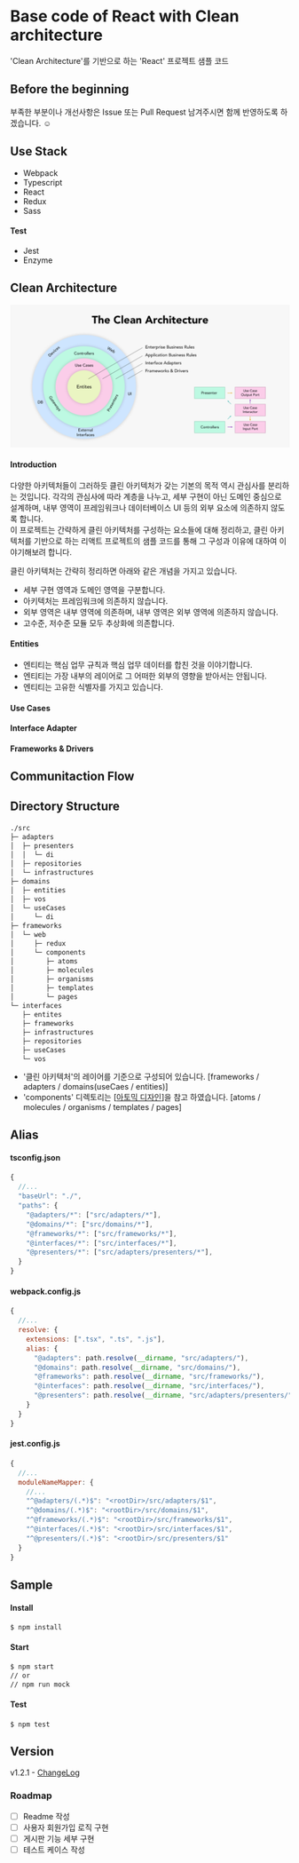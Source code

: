 # Base code of React with Clean architecture
'Clean Architecture'를 기반으로 하는 'React' 프로젝트 샘플 코드

## Before the beginning
부족한 부분이나 개선사항은 Issue 또는 Pull Request 남겨주시면 함께 반영하도록 하겠습니다. ☺️ 

## Use Stack
* Webpack
* Typescript
* React
* Redux
* Sass
#### Test
* Jest
* Enzyme

## Clean Architecture
![Alt Clean architecture](/_readme/clean-architecture.png)

#### Introduction
다양한 아키텍처들이 그러하듯 클린 아키텍처가 갖는 기본의 목적 역시 관심사를 분리하는 것입니다. 각각의 관심사에 따라 계층을 나누고, 세부 구현이 아닌 도메인 중심으로 설계하며, 내부 영역이 프레임워크나 데이터베이스 UI 등의 외부 요소에 의존하지 않도록 합니다.   
이 프로젝트는 간략하게 클린 아키텍처를 구성하는 요소들에 대해 정리하고, 클린 아키텍처를 기반으로 하는 리액트 프로젝트의 샘플 코드를 통해 그 구성과 이유에 대하여 이야기해보려 합니다.
  
클린 아키텍처는 간략히 정리하면 아래와 같은 개념을 가지고 있습니다.
  
* 세부 구현 영역과 도메인 영역을 구분합니다.
* 아키텍처는 프레임워크에 의존하지 않습니다.
* 외부 영역은 내부 영역에 의존하며, 내부 영역은 외부 영역에 의존하지 않습니다.
* 고수준, 저수준 모듈 모두 추상화에 의존합니다.

#### Entities
* 엔티티는 핵심 업무 규칙과 핵심 업무 데이터를 합친 것을 이야기합니다.
* 엔티티는 가장 내부의 레이어로 그 어떠한 외부의 영향을 받아서는 안됩니다.
* 엔티티는 고유한 식별자를 가지고 있습니다.

#### Use Cases

#### Interface Adapter

#### Frameworks & Drivers


## Communitaction Flow


## Directory Structure
```
./src
├─ adapters
│  ├─ presenters
│  │  └─ di
│  ├─ repositories
│  └─ infrastructures
├─ domains
│  ├─ entities
│  ├─ vos
│  └─ useCases
│     └─ di
├─ frameworks
│  └─ web
│     ├─ redux
│     └─ components
│        ├─ atoms
│        ├─ molecules
│        ├─ organisms
│        ├─ templates
│        └─ pages
└─ interfaces
   ├─ entites
   ├─ frameworks
   ├─ infrastructures
   ├─ repositories
   ├─ useCases
   └─ vos
```

* '클린 아키텍처'의 레이어를 기준으로 구성되어 있습니다.  [frameworks / adapters / domains(useCaes / entities)]
* 'components' 디렉토리는 [[아토믹 디자인](https://bradfrost.com/blog/post/atomic-web-design/#atoms)]을 참고 하였습니다.  [atoms / molecules / organisms / templates / pages]

## Alias
#### tsconfig.json
```js
{
  //...
  "baseUrl": "./",
  "paths": {
    "@adapters/*": ["src/adapters/*"],
    "@domains/*": ["src/domains/*"],
    "@frameworks/*": ["src/frameworks/*"],
    "@interfaces/*": ["src/interfaces/*"],
    "@presenters/*": ["src/adapters/presenters/*"],
  }
}
```

#### webpack.config.js
```js
{
  //...
  resolve: {
    extensions: [".tsx", ".ts", ".js"],
    alias: { 
      "@adapters": path.resolve(__dirname, "src/adapters/"),
      "@domains": path.resolve(__dirname, "src/domains/"),
      "@frameworks": path.resolve(__dirname, "src/frameworks/"),
      "@interfaces": path.resolve(__dirname, "src/interfaces/"),
      "@presenters": path.resolve(__dirname, "src/adapters/presenters/")
    }
  }
}
```

#### jest.config.js
```js
{
  //...
  moduleNameMapper: { 
    //...
    "^@adapters/(.*)$": "<rootDir>/src/adapters/$1",
    "^@domains/(.*)$": "<rootDir>/src/domains/$1",
    "^@frameworks/(.*)$": "<rootDir>/src/frameworks/$1",
    "^@interfaces/(.*)$": "<rootDir>/src/interfaces/$1",
    "^@presenters/(.*)$": "<rootDir>/src/presenters/$1"
  }
}
```

## Sample
#### Install
```
$ npm install
```
#### Start
```
$ npm start
// or
// npm run mock
```
#### Test
```
$ npm test
```

## Version
v1.2.1 - [ChangeLog](https://github.com/falsy/react-with-clean-architecture/blob/master/changelog.md)

 ### Roadmap
 - [ ] Readme 작성
 - [ ] 사용자 회원가입 로직 구현
 - [ ] 게시판 기능 세부 구현
 - [ ] 테스트 케이스 작성
